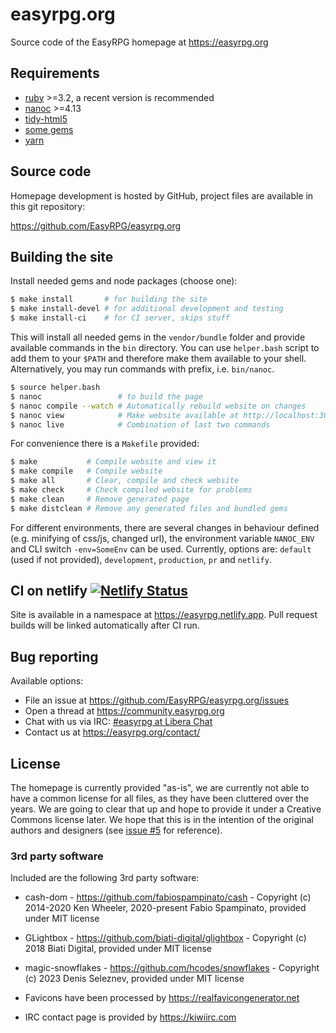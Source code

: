 # easyrpg.org

Source code of the EasyRPG homepage at https://easyrpg.org


## Requirements

 - [ruby] >=3.2, a recent version is recommended
 - [nanoc] >=4.13
 - [tidy-html5]
 - [some gems]
 - [yarn]


## Source code

Homepage development is hosted by GitHub, project files are available in this
git repository:

https://github.com/EasyRPG/easyrpg.org


## Building the site

Install needed gems and node packages (choose one):

```bash
$ make install       # for building the site
$ make install-devel # for additional development and testing
$ make install-ci    # for CI server, skips stuff
```

This will install all needed gems in the `vendor/bundle` folder and provide
available commands in the `bin` directory. You can use `helper.bash` script
to add them to your `$PATH` and therefore make them available to your shell.
Alternatively, you may run commands with prefix, i.e. `bin/nanoc`.

```bash
$ source helper.bash
$ nanoc                 # to build the page
$ nanoc compile --watch # Automatically rebuild website on changes
$ nanoc view            # Make website available at http://localhost:3000
$ nanoc live            # Combination of last two commands
```

For convenience there is a `Makefile` provided:

```bash
$ make           # Compile website and view it
$ make compile   # Compile website
$ make all       # Clear, compile and check website
$ make check     # Check compiled website for problems
$ make clean     # Remove generated page
$ make distclean # Remove any generated files and bundled gems
```

For different environments, there are several changes in behaviour defined
(e.g. minifying of css/js, changed url), the environment variable `NANOC_ENV`
and CLI switch `-env=SomeEnv` can be used. Currently, options are: `default`
(used if not provided), `development`, `production`, `pr` and `netlify`.

## CI on netlify [![Netlify Status][netlify-img]][netlify-deploy]

Site is available in a namespace at https://easyrpg.netlify.app.
Pull request builds will be linked automatically after CI run.


## Bug reporting

Available options:

* File an issue at https://github.com/EasyRPG/easyrpg.org/issues
* Open a thread at https://community.easyrpg.org
* Chat with us via IRC: [#easyrpg at Libera Chat]
* Contact us at https://easyrpg.org/contact/


## License

The homepage is currently provided "as-is", we are currently not able to have
a common license for all files, as they have been cluttered over the years. We
are going to clear that up and hope to provide it under a Creative Commons
license later. We hope that this is in the intention of the original authors
and designers (see [issue #5] for reference).


### 3rd party software

Included are the following 3rd party software:

* cash-dom - https://github.com/fabiospampinato/cash - Copyright (c) 2014-2020
  Ken Wheeler, 2020-present Fabio Spampinato, provided under MIT license

* GLightbox - https://github.com/biati-digital/glightbox - Copyright (c) 2018
  Biati Digital, provided under MIT license

* magic-snowflakes - https://github.com/hcodes/snowflakes - Copyright (c) 2023
  Denis Seleznev, provided under MIT license

* Favicons have been processed by https://realfavicongenerator.net

* IRC contact page is provided by https://kiwiirc.com

[ruby]: https://www.ruby-lang.org
[nanoc]: https://nanoc.ws/
[tidy-html5]: http://www.html-tidy.org
[some gems]: Gemfile
[yarn]: https://yarnpkg.com
[netlify-img]: https://api.netlify.com/api/v1/badges/697e9cfb-4ea6-4945-8ddd-9384735e0b0f/deploy-status
[netlify-deploy]: https://app.netlify.com/sites/easyrpg/deploys
[#easyrpg at Libera Chat]: https://kiwiirc.com/nextclient/#ircs://irc.libera.chat/#easyrpg?nick=rpgguest??
[issue #5]: https://github.com/EasyRPG/easyrpg.org/issues/5

